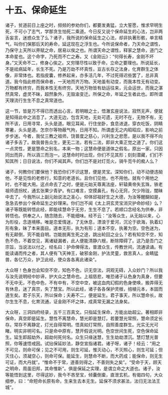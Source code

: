 # 十五、保命延生

诸子，贫道前日上座之时，频频的参劝你们，都要发勇猛，立大誓愿，惟求早明生死，不可小了志气，学那贪生怕死二乘道。今日反又说个保命延生的心法，岂非两舌妄言，迷惑众生了么？诸子，我所说的保命延生之心法，却非执著形骸，单言精气，叫你们保那后天的寿命，延这现在之浮生也。今所说保命者，乃天命之谓性，乃保守上天所以畀赋之命，居易以俟之也。所谓天命之谓性，释家之慧命，道门之本命星也。这个命字，乃死而不亡之寿。又《金刚云》：“何得长寿，金刚不坏身。”又天命不二，修身心俟之。又穷理尽性以致于命，立命之要理也。所说延长，不是祛病延年，长生不死。乃是万劫不坏真性，亘古长存之法身，化育群生之体像，非常体也。若指皮囊，修养起来，亦多活几年，不过死得迟些罢了，总非真道。我今指此修而保命者，一天地而齐万物。天地虽有动变，而我本性无有动变。万物都有终穷，而我本性无有终穷。天地万物皆有劫运往来，元会运世，而我之湛然真常，虚灵不昧，超然象外，无毁渝变迁。所保之命，年延之生者此也。即所谓天理流行生生不息之真常道也。

这一节，皆是万不得已而透出心言。若明眼之士，悟澈玄座说法，寂然无声，便就是知得此中之消息了。大道无边，包含天地，无处可遗，无时不在，无物不有，无所不该，日用寻常，头头是道。眼见耳闻，行住坐卧，食息进退，穿衣吃饭，阴睛寒暑，头头是道。怎奈尔等物蔽气拘，日用不知。所谓虚无之内昭昭应，影响之前步步迷。今者，我仗三教之祖师，饶普度之慈心，兴利生之悲愿，是以我不得不向诸子多舌了。故我普告众生，更无二法，若有二法，即非大乘正觉之道了。你们这一点灵性，更是慧命之别名，本来一物；这慧命便是道体之假名，原出一家。只因同出而异，所以涵三而泡一。这慧命时时出现，你们不见其形；刻刻潜藏，们们不知其所；日日说法，你们不闻其声。你们岂不是对灯觅火，骑牛觅牛的痴人么？

诸子，何教你们要保他？我恐你们不识这慧，便是灵宝。深知你们，动不动便违拗他，不是见性的老修行，知意的老道长。且你们见他，也不用他。就有个用他之时，也不能大用。这点命去了之时，便是元始天尊离法座，轩辕黄帝失玄珠，铁老祖师遗拐杖，通玄张果少青驴。有口难言，空摸鼻孔，有心无窍，欠少玲珑，闇昧中去了。今我所以上副元始说法之圣心，仰体邱祖好生之大德，为汝等醒醐如是，急急去参出个保命延生之妙理来。你们岂不闻《太上洞玄灵宝消灾护命妙经》么？诸子等既能转悟此经，即能续慧命于无穷，生生不息了。若顺口念经名为供奉，非转悟也。供奉之人，随念随去，不能细味。经不云：“汝等众生，从无始以来，心为形役，念逐境移。唯是恋爱情迷，了无休息，漂浪于爱河，沉沦于欲海，执着幻形有象，昧了本来面目。道本无形，执为有形；道本不空，执著为空。空色迷为，有无颠倒，究不能自明。岂能脱离生死之途，跳出轮回之业么？若有知空不空，知色不色，不着空见，离诸疑漏者，此人便能清静六根，断除障碍了。这乃是吾门之宗旨，当说法以付之，经名曰：护命俾得法，普渡众生，传教世间，流通读诵。有能读诵而传之者，其人便有飞天神王，破邪金刚，护法灵童，救苦真人，金睛猛兽，各亿万众，护卫此经，使众各各离此诸染”。

大众呀！色身岂会知空不空，知色不色，识无空法，洞观无碍，入众妙门？所以我与汝先说明经中妙谛，护大众之慧命也。上祖慈悲，唯恐诸子认色身为真身，但要不无中无，不色中色，不有中有，不空中空，被这血肉幻假的色身使唤，搬弄得无有休息，迷了真宗，失了慧宝。所以此经，诸子各各保护灵根，掊植元本，本固而道生矣。君子乐天，所以保命；夭寿不二，便是延生。君子事天，所以慧命长，故尔生生不息，化育流通，证金刚不坏之体，成真常无漏之法身矣。

大众呀，三洞四府经录，五千三百真文。只指延生保命，方能出劫超尘。著相即非保命，真空即是延生。慧性不离慧命，慧光即是慧灯。若要慧光常照，慧命须定长存。常存不离静定，灯光自得常明。悟真如灯常照，自照善度群生。光实无光可睹，明实非明可名。只是命中原有，慧开假说光明。色空世间生死，空色保命延生。延生即超劫外，超劫何死何名。众生只缘迷慧，生生劫劫漂沉。慧灯慧光普照，你等速悟戒因。试拈保延妙法，静空宣指诸君。诸子呀，诸子！经云：“用之不可见，则命可保；见之不可用，则生可延，惟灭动心，不灭照心，则生可延；但灭住心，须凝空心，则命可保。能延生，则慧命不断，而大药成；能保命，则无生可证，而大丹就”。“惟命不于常，道善则得之，不善则失之矣”。“受命于天，顾天之明命，周虽旧邦，其命惟新”。俱是保延之实理，是谓立命之大道也。诸子，汝等能悟到这里，尽得这妙，我今不吝至宝，倾囊倒槖，直泄玄机，有偈四句，大众细参，曰：“命短命长原有命，生来生去本无生。延保不须求甚法，法归无法法王城”。
